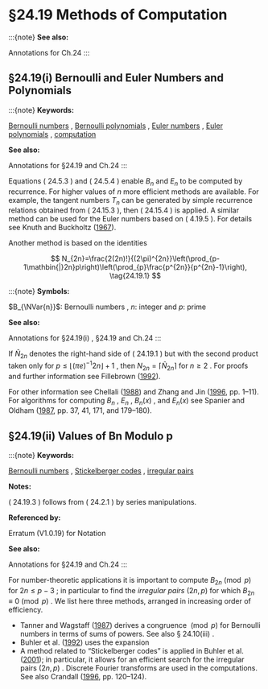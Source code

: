 # §24.19 Methods of Computation

:::{note}
**See also:**

Annotations for Ch.24
:::


## §24.19(i) Bernoulli and Euler Numbers and Polynomials

:::{note}
**Keywords:**

[Bernoulli numbers](http://dlmf.nist.gov/search/search?q=Bernoulli%20numbers) , [Bernoulli polynomials](http://dlmf.nist.gov/search/search?q=Bernoulli%20polynomials) , [Euler numbers](http://dlmf.nist.gov/search/search?q=Euler%20numbers) , [Euler polynomials](http://dlmf.nist.gov/search/search?q=Euler%20polynomials) , [computation](http://dlmf.nist.gov/search/search?q=computation)

**See also:**

Annotations for §24.19 and Ch.24
:::

Equations ( 24.5.3 ) and ( 24.5.4 ) enable $B_{n}$ and $E_{n}$ to be computed by recurrence. For higher values of $n$ more efficient methods are available. For example, the tangent numbers $T_{n}$ can be generated by simple recurrence relations obtained from ( 24.15.3 ), then ( 24.15.4 ) is applied. A similar method can be used for the Euler numbers based on ( 4.19.5 ). For details see Knuth and Buckholtz ([1967](./bib/K.html#bib1293 "Computation of tangent, Euler, and Bernoulli numbers")).

Another method is based on the identities


<a id="E1"></a>
$$
N_{2n}=\frac{2(2n)!}{(2\pi)^{2n}}\left(\prod_{p-1\mathbin{|}2n}p\right)\left(\prod_{p}\frac{p^{2n}}{p^{2n}-1}\right), \tag{24.19.1}
$$

:::{note}
**Symbols:**

$B_{\NVar{n}}$: Bernoulli numbers , $n$: integer and $p$: prime

**See also:**

Annotations for §24.19(i) , §24.19 and Ch.24
:::

If $\widetilde{N}_{2n}$ denotes the right-hand side of ( 24.19.1 ) but with the second product taken only for $p\leq\left\lfloor(\pi e)^{-1}2n\right\rfloor+1$ , then $N_{2n}=\left\lceil\widetilde{N}_{2n}\right\rceil$ for $n\geq 2$ . For proofs and further information see Fillebrown ([1992](./bib/F.html#bib799 "Faster computation of Bernoulli numbers")).

For other information see Chellali ([1988](./bib/C.html#bib476 "Accélération de calcul de nombres de Bernoulli")) and Zhang and Jin ([1996](./bib/Z.html#bib2493 "Computation of Special Functions"), pp. 1–11). For algorithms for computing $B_{n}$ , $E_{n}$ , $B_{n}\left(x\right)$ , and $E_{n}\left(x\right)$ see Spanier and Oldham ([1987](./bib/S.html#bib2137 "An Atlas of Functions"), pp. 37, 41, 171, and 179–180).


## §24.19(ii) Values of Bn Modulo p

:::{note}
**Keywords:**

[Bernoulli numbers](http://dlmf.nist.gov/search/search?q=Bernoulli%20numbers) , [Stickelberger codes](http://dlmf.nist.gov/search/search?q=Stickelberger%20codes) , [irregular pairs](http://dlmf.nist.gov/search/search?q=irregular%20pairs)

**Notes:**

( 24.19.3 ) follows from ( 24.2.1 ) by series manipulations.

**Referenced by:**

Erratum (V1.0.19) for Notation

**See also:**

Annotations for §24.19 and Ch.24
:::

For number-theoretic applications it is important to compute $B_{2n}\pmod{p}$ for $2n\leq p-3$ ; in particular to find the *irregular pairs* $(2n,p)$ for which $B_{2n}\equiv 0\pmod{p}$ . We list here three methods, arranged in increasing order of efficiency.

* Tanner and Wagstaff ([1987](./bib/T.html#bib2203 "New congruences for the Bernoulli numbers")) derives a congruence $\pmod{p}$ for Bernoulli numbers in terms of sums of powers. See also § 24.10(iii) .
* Buhler et al. ([1992](./bib/B.html#bib365 "Irregular primes to one million")) uses the expansion
* A method related to “Stickelberger codes” is applied in Buhler et al. ([2001](./bib/B.html#bib366 "Irregular primes and cyclotomic invariants to 12 million")); in particular, it allows for an efficient search for the irregular pairs $(2n,p)$ . Discrete Fourier transforms are used in the computations. See also Crandall ([1996](./bib/C.html#bib595 "Topics in Advanced Scientific Computation"), pp. 120–124).
